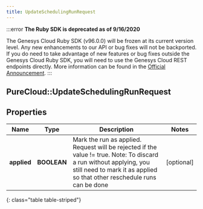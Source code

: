 ```yaml
---
title: UpdateSchedulingRunRequest
---
```


:::error
**The Ruby SDK is deprecated as of 9/16/2020**

The Genesys Cloud Ruby SDK (v96.0.0) will be frozen at its current version level. Any new enhancements to our API or bug fixes will not be backported. If you do need to take advantage of new features or bug fixes outside the Genesys Cloud Ruby SDK, you will need to use the Genesys Cloud REST endpoints directly. More information can be found in the [Official Announcement](https://developer.mypurecloud.com/forum/t/announcement-genesys-cloud-ruby-sdk-end-of-life/8850).
:::


## PureCloud::UpdateSchedulingRunRequest

## Properties

|Name | Type | Description | Notes|
|------------ | ------------- | ------------- | -------------|
| **applied** | **BOOLEAN** | Mark the run as applied.  Request will be rejected if the value != true. Note: To discard a run without applying, you still need to mark it as applied so that other reschedule runs can be done | [optional] |
{: class="table table-striped"}



